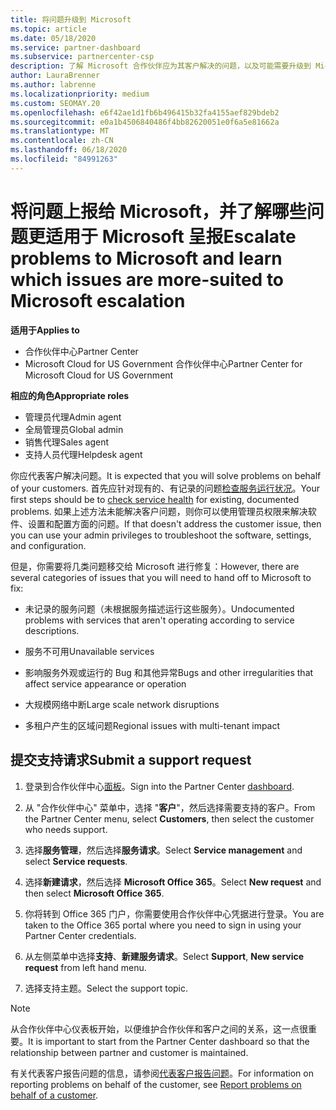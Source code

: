 ```yaml
---
title: 将问题升级到 Microsoft
ms.topic: article
ms.date: 05/18/2020
ms.service: partner-dashboard
ms.subservice: partnercenter-csp
description: 了解 Microsoft 合作伙伴应为其客户解决的问题，以及可能需要升级到 Microsoft 的问题。
author: LauraBrenner
ms.author: labrenne
ms.localizationpriority: medium
ms.custom: SEOMAY.20
ms.openlocfilehash: e6f42ae1d1fb6b496415b32fa4155aef829bdeb2
ms.sourcegitcommit: e0a1b4506840486f4bb82620051e0f6a5e81662a
ms.translationtype: MT
ms.contentlocale: zh-CN
ms.lasthandoff: 06/18/2020
ms.locfileid: "84991263"
---
```

# <a name="escalate-problems-to-microsoft-and-learn-which-issues-are-more-suited-to-microsoft-escalation"></a><span data-ttu-id="dc09b-103">将问题上报给 Microsoft，并了解哪些问题更适用于 Microsoft 呈报</span><span class="sxs-lookup"><span data-stu-id="dc09b-103">Escalate problems to Microsoft and learn which issues are more-suited to Microsoft escalation</span></span>  

<span data-ttu-id="dc09b-104">**适用于**</span><span class="sxs-lookup"><span data-stu-id="dc09b-104">**Applies to**</span></span>

- <span data-ttu-id="dc09b-105">合作伙伴中心</span><span class="sxs-lookup"><span data-stu-id="dc09b-105">Partner Center</span></span>
- <span data-ttu-id="dc09b-106">Microsoft Cloud for US Government 合作伙伴中心</span><span class="sxs-lookup"><span data-stu-id="dc09b-106">Partner Center for Microsoft Cloud for US Government</span></span>

<span data-ttu-id="dc09b-107">**相应的角色**</span><span class="sxs-lookup"><span data-stu-id="dc09b-107">**Appropriate roles**</span></span>

- <span data-ttu-id="dc09b-108">管理员代理</span><span class="sxs-lookup"><span data-stu-id="dc09b-108">Admin agent</span></span>
- <span data-ttu-id="dc09b-109">全局管理员</span><span class="sxs-lookup"><span data-stu-id="dc09b-109">Global admin</span></span>
- <span data-ttu-id="dc09b-110">销售代理</span><span class="sxs-lookup"><span data-stu-id="dc09b-110">Sales agent</span></span>
- <span data-ttu-id="dc09b-111">支持人员代理</span><span class="sxs-lookup"><span data-stu-id="dc09b-111">Helpdesk agent</span></span>

<span data-ttu-id="dc09b-112">你应代表客户解决问题。</span><span class="sxs-lookup"><span data-stu-id="dc09b-112">It is expected that you will solve problems on behalf of your customers.</span></span> <span data-ttu-id="dc09b-113">首先应针对现有的、有记录的问题[检查服务运行状况](check-service-health.md)。</span><span class="sxs-lookup"><span data-stu-id="dc09b-113">Your first steps should be to [check service health](check-service-health.md) for existing, documented problems.</span></span> <span data-ttu-id="dc09b-114">如果上述方法未能解决客户问题，则你可以使用管理员权限来解决软件、设置和配置方面的问题。</span><span class="sxs-lookup"><span data-stu-id="dc09b-114">If that doesn't address the customer issue, then you can use your admin privileges to troubleshoot the software, settings, and configuration.</span></span>

<span data-ttu-id="dc09b-115">但是，你需要将几类问题移交给 Microsoft 进行修复：</span><span class="sxs-lookup"><span data-stu-id="dc09b-115">However, there are several categories of issues that you will need to hand off to Microsoft to fix:</span></span>

- <span data-ttu-id="dc09b-116">未记录的服务问题（未根据服务描述运行这些服务）。</span><span class="sxs-lookup"><span data-stu-id="dc09b-116">Undocumented problems with services that aren't operating according to service descriptions.</span></span>

- <span data-ttu-id="dc09b-117">服务不可用</span><span class="sxs-lookup"><span data-stu-id="dc09b-117">Unavailable services</span></span>

- <span data-ttu-id="dc09b-118">影响服务外观或运行的 Bug 和其他异常</span><span class="sxs-lookup"><span data-stu-id="dc09b-118">Bugs and other irregularities that affect service appearance or operation</span></span>

- <span data-ttu-id="dc09b-119">大规模网络中断</span><span class="sxs-lookup"><span data-stu-id="dc09b-119">Large scale network disruptions</span></span>

- <span data-ttu-id="dc09b-120">多租户产生的区域问题</span><span class="sxs-lookup"><span data-stu-id="dc09b-120">Regional issues with multi-tenant impact</span></span>

## <a name="submit-a-support-request"></a><span data-ttu-id="dc09b-121">提交支持请求</span><span class="sxs-lookup"><span data-stu-id="dc09b-121">Submit a support request</span></span>

1. <span data-ttu-id="dc09b-122">登录到合作伙伴中心[面板](https://partner.microsoft.com/dashboard)。</span><span class="sxs-lookup"><span data-stu-id="dc09b-122">Sign into the Partner Center [dashboard](https://partner.microsoft.com/dashboard).</span></span>

2. <span data-ttu-id="dc09b-123">从 "合作伙伴中心" 菜单中，选择 "**客户**"，然后选择需要支持的客户。</span><span class="sxs-lookup"><span data-stu-id="dc09b-123">From the Partner Center menu, select **Customers**, then select the customer who needs support.</span></span>

3. <span data-ttu-id="dc09b-124">选择**服务管理**，然后选择**服务请求**。</span><span class="sxs-lookup"><span data-stu-id="dc09b-124">Select **Service management** and select **Service requests**.</span></span>

4. <span data-ttu-id="dc09b-125">选择**新建请求**，然后选择 **Microsoft Office 365**。</span><span class="sxs-lookup"><span data-stu-id="dc09b-125">Select **New request** and then select **Microsoft Office 365**.</span></span>

5. <span data-ttu-id="dc09b-126">你将转到 Office 365 门户，你需要使用合作伙伴中心凭据进行登录。</span><span class="sxs-lookup"><span data-stu-id="dc09b-126">You are taken to the Office 365 portal where you need to sign in using your Partner Center credentials.</span></span>

6. <span data-ttu-id="dc09b-127">从左侧菜单中选择**支持**、**新建服务请求**。</span><span class="sxs-lookup"><span data-stu-id="dc09b-127">Select **Support**, **New service request** from left hand menu.</span></span>

7. <span data-ttu-id="dc09b-128">选择支持主题。</span><span class="sxs-lookup"><span data-stu-id="dc09b-128">Select the support topic.</span></span>

>[!NOTE]
><span data-ttu-id="dc09b-129">从合作伙伴中心仪表板开始，以便维护合作伙伴和客户之间的关系，这一点很重要。</span><span class="sxs-lookup"><span data-stu-id="dc09b-129">It is important to start from the Partner Center dashboard so that the relationship between partner and customer is maintained.</span></span> 


<span data-ttu-id="dc09b-130">有关代表客户报告问题的信息，请参阅[代表客户报告问题](report-problems-on-behalf-of-a-customer.md)。</span><span class="sxs-lookup"><span data-stu-id="dc09b-130">For information on reporting problems on behalf of the customer, see [Report problems on behalf of a customer](report-problems-on-behalf-of-a-customer.md).</span></span>

 

 



